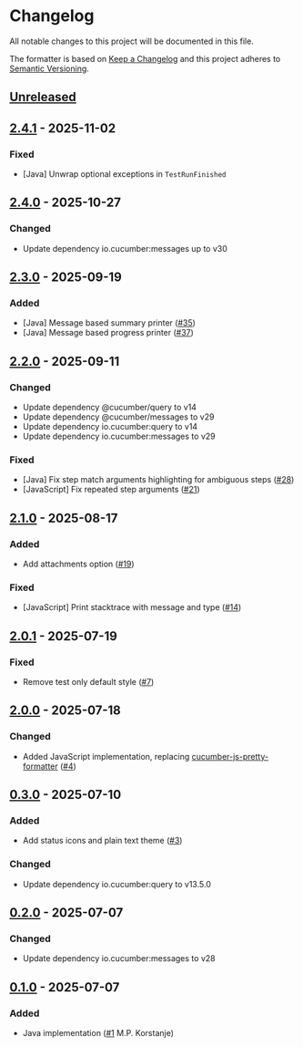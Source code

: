 # Changelog

All notable changes to this project will be documented in this file.

The formatter is based on [Keep a Changelog](https://keepachangelog.com/en/1.0.0/)
and this project adheres to [Semantic Versioning](https://semver.org/spec/v2.0.0.html).

## [Unreleased]

## [2.4.1] - 2025-11-02
### Fixed
- [Java] Unwrap optional exceptions in `TestRunFinished`

## [2.4.0] - 2025-10-27
### Changed
- Update dependency io.cucumber:messages up to v30

## [2.3.0] - 2025-09-19
### Added
- [Java] Message based summary printer ([#35](https://github.com/cucumber/pretty-formatter/pull/35))
- [Java] Message based progress printer ([#37](https://github.com/cucumber/pretty-formatter/pull/37))

## [2.2.0] - 2025-09-11
### Changed
- Update dependency @cucumber/query to v14
- Update dependency @cucumber/messages to v29
- Update dependency io.cucumber:query to v14
- Update dependency io.cucumber:messages to v29

### Fixed
- [Java] Fix step match arguments highlighting for ambiguous steps ([#28](https://github.com/cucumber/pretty-formatter/pull/28))
- [JavaScript] Fix repeated step arguments ([#21](https://github.com/cucumber/pretty-formatter/pull/21))

## [2.1.0] - 2025-08-17
### Added
- Add attachments option ([#19](https://github.com/cucumber/pretty-formatter/pull/19))

### Fixed
- [JavaScript] Print stacktrace with message and type ([#14](https://github.com/cucumber/pretty-formatter/pull/14))

## [2.0.1] - 2025-07-19
### Fixed
- Remove test only default style ([#7](https://github.com/cucumber/pretty-formatter/pull/7))

## [2.0.0] - 2025-07-18
### Changed
- Added JavaScript implementation, replacing [cucumber-js-pretty-formatter](https://github.com/cucumber/cucumber-js-pretty-formatter) ([#4](https://github.com/cucumber/pretty-formatter/pull/4))

## [0.3.0] - 2025-07-10
### Added
- Add status icons and plain text theme ([#3](https://github.com/cucumber/pretty-formatter/pull/3))

### Changed
- Update dependency io.cucumber:query to v13.5.0

## [0.2.0] - 2025-07-07
### Changed
- Update dependency io.cucumber:messages to v28

## [0.1.0] - 2025-07-07
### Added
- Java implementation ([#1](https://github.com/cucumber/pretty-formatter/pull/1) M.P. Korstanje)

[Unreleased]: https://github.com/cucumber/pretty-formatter/compare/v2.4.1...HEAD
[2.4.1]: https://github.com/cucumber/pretty-formatter/compare/v2.4.0...v2.4.1
[2.4.0]: https://github.com/cucumber/pretty-formatter/compare/v2.3.0...v2.4.0
[2.3.0]: https://github.com/cucumber/pretty-formatter/compare/v2.2.0...v2.3.0
[2.2.0]: https://github.com/cucumber/pretty-formatter/compare/v2.1.0...v2.2.0
[2.1.0]: https://github.com/cucumber/pretty-formatter/compare/v2.0.1...v2.1.0
[2.0.1]: https://github.com/cucumber/pretty-formatter/compare/v2.0.0...v2.0.1
[2.0.0]: https://github.com/cucumber/pretty-formatter/compare/v0.3.0...v2.0.0
[0.3.0]: https://github.com/cucumber/pretty-formatter/compare/v0.2.0...v0.3.0
[0.2.0]: https://github.com/cucumber/pretty-formatter/compare/v0.1.0...v0.2.0
[0.1.0]: https://github.com/cucumber/pretty-formatter/compare/f17778f0f8b098be22522327f081a698ed561aa0...v0.1.0
